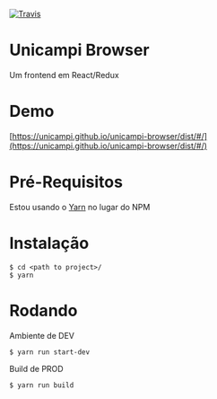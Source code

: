 [![Travis](https://travis-ci.org/unicampi/unicampi-browser.svg)](https://travis-ci.org/unicampi/unicampi-browser)

# Unicampi Browser

Um frontend em React/Redux

# Demo

[https://unicampi.github.io/unicampi-browser/dist/#/](https://unicampi.github.io/unicampi-browser/dist/#/)


# Pré-Requisitos

Estou usando o [Yarn](https://yarnpkg.com/) no lugar do NPM

# Instalação

    $ cd <path to project>/
    $ yarn

# Rodando

Ambiente de DEV

    $ yarn run start-dev

Build de PROD

    $ yarn run build
